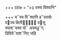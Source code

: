 +++
title = "०३ यस्य विश्वानि"

+++
य᳓स्य वि᳓श्वानि ह᳓स्तयोः  
प᳓ञ्च क्षितीनां᳐᳓ व᳓सु  
स्पाश᳓यस्व यो᳓ अस्मध्रु᳓ग्  
दिविये᳓वाश᳓निर् जहि